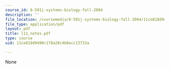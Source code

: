```yaml
---
course_id: 8-591j-systems-biology-fall-2004
description: ''
file_location: /coursemedia/8-591j-systems-biology-fall-2004/11ce818d9490c178a28c4b0acc13733a_l11_notes.pdf
file_type: application/pdf
layout: pdf
title: l11_notes.pdf
type: course
uid: 11ce818d9490c178a28c4b0acc13733a

---
```

None